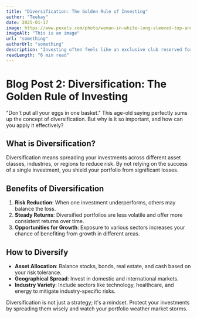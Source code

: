 ```yaml
---
title: "Diversification: The Golden Rule of Investing"
author: "Teekay"
date: 2025-01-17
image: https://www.pexels.com/photo/woman-in-white-long-sleeved-top-and-skirt-standing-on-field-2880507/
imageAlt: "This is an image"
url: "something"
authorUrl: "something"
description: "Investing often feels like an exclusive club reserved for those with deep pockets. But the truth is, anyone can start investing, no matter how small their initial amount. Here's why starting small matters and how you can begin."
readLength: "6 min read"
---
```


# Blog Post 2: **Diversification: The Golden Rule of Investing**

"Don't put all your eggs in one basket." This age-old saying perfectly sums up the concept of diversification. But why is it so important, and how can you apply it effectively?

## What is Diversification?

Diversification means spreading your investments across different asset classes, industries, or regions to reduce risk. By not relying on the success of a single investment, you shield your portfolio from significant losses.

## Benefits of Diversification

1. **Risk Reduction**: When one investment underperforms, others may balance the loss.
2. **Steady Returns**: Diversified portfolios are less volatile and offer more consistent returns over time.
3. **Opportunities for Growth**: Exposure to various sectors increases your chance of benefiting from growth in different areas.

## How to Diversify

- **Asset Allocation**: Balance stocks, bonds, real estate, and cash based on your risk tolerance.
- **Geographical Spread**: Invest in domestic and international markets.
- **Industry Variety**: Include sectors like technology, healthcare, and energy to mitigate industry-specific risks.

Diversification is not just a strategy; it's a mindset. Protect your investments by spreading them wisely and watch your portfolio weather market storms.
